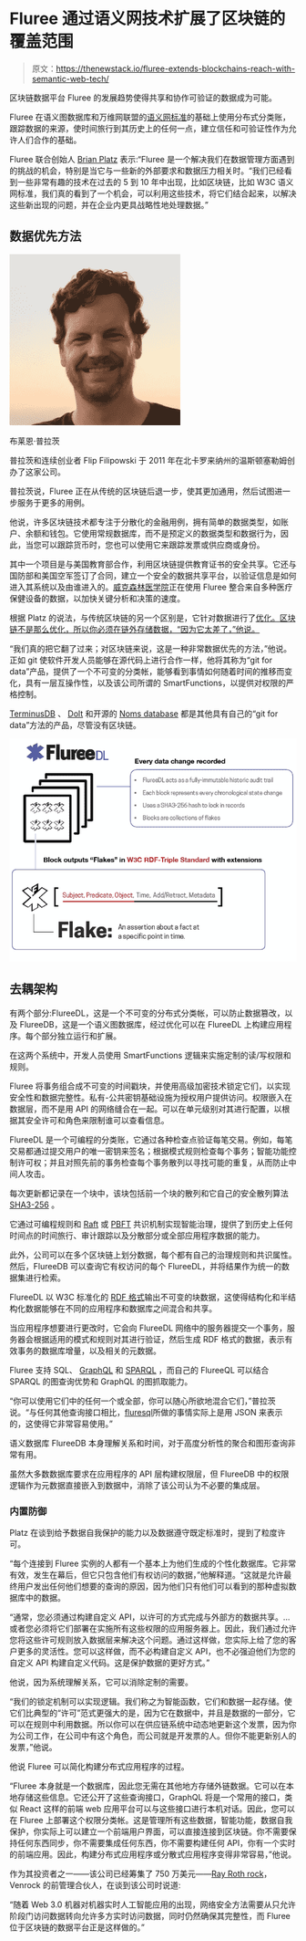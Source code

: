 # Fluree 通过语义网技术扩展了区块链的覆盖范围

> 原文：<https://thenewstack.io/fluree-extends-blockchains-reach-with-semantic-web-tech/>

区块链数据平台 Fluree 的发展趋势使得共享和协作可验证的数据成为可能。

Fluree 在语义图数据库和万维网联盟的[语义网标准](https://www.w3.org/2001/sw/wiki/Main_Page)的基础上使用分布式分类账，跟踪数据的来源，使时间旅行到其历史上的任何一点，建立信任和可验证性作为允许人们合作的基础。

Fluree 联合创始人 [Brian Platz](https://www.linkedin.com/in/brianplatz/) 表示:“Fluree 是一个解决我们在数据管理方面遇到的挑战的机会，特别是当它与一些新的外部要求和数据压力相关时。“我们已经看到一些非常有趣的技术在过去的 5 到 10 年中出现，比如区块链，比如 W3C 语义网标准，我们真的看到了一个机会，可以利用这些技术，将它们结合起来，以解决这些新出现的问题，并在企业内更具战略性地处理数据。”

## 数据优先方法

![Brian Platz](img/895fad05fcffe80f4c4e16a537cecd35.png)

布莱恩·普拉茨

普拉茨和连续创业者 Flip Filipowski 于 2011 年在北卡罗来纳州的温斯顿塞勒姆创办了这家公司。

普拉茨说，Fluree 正在从传统的区块链后退一步，使其更加通用，然后试图进一步服务于更多的用例。

他说，许多区块链技术都专注于分散化的金融用例，拥有简单的数据类型，如账户、余额和钱包。它使用常规数据库，而不是预定义的数据类型和数据行为，因此，当您可以跟踪货币时，您也可以使用它来跟踪发票或供应商或身份。

其中一个项目是与美国教育部合作，利用区块链提供教育证书的安全共享。它还与国防部和美国空军签订了合同，建立一个安全的数据共享平台，以验证信息是如何进入其系统以及由谁进入的。[威克森林医学院](https://flur.ee/2020/02/25/wake-forest-school-of-medicine-partners-with-fluree-to-improve-research-analysis/)正在使用 Fluree 整合来自多种医疗保健设备的数据，以加快关键分析和决策的速度。

根据 Platz 的说法，与传统区块链的另一个区别是，它针对数据进行了[优化。区块链不是那么优化，所以你必须在链外存储数据，“因为它太差了，”他说。](https://www.thenewstack.io/distributed-data-not-apps-build-the-foundation-for-web3)

“我们真的把它翻了过来；对区块链来说，这是一种非常数据优先的方法，”他说。正如 git 使软件开发人员能够在源代码上进行合作一样，他将其称为“git for data”产品，提供了一个不可变的分类帐，能够看到事情如何随着时间的推移而变化，具有一层互操作性，以及该公司所谓的 SmartFunctions，以提供对权限的严格控制。

[TerminusDB](https://thenewstack.io/terminusdb-takes-on-data-collaboration-with-a-git-like-approach/) 、 [Dolt](https://thenewstack.io/dolt-a-relational-database-with-git-like-cloning-features/) 和开源的 [Noms database](https://thenewstack.io/noms-database-aims-become-git-shared-data/) 都是其他具有自己的“git for data”方法的产品，尽管没有区块链。

![](img/77dd865b6fc05bfaa2c2d993e7a5ecc4.png)

## 去耦架构

有两个部分:FlureeDL，这是一个不可变的分布式分类帐，可以防止数据篡改，以及 FlureeDB，这是一个语义图数据库，经过优化可以在 FlureeDL 上构建应用程序。每个部分独立运行和扩展。

在这两个系统中，开发人员使用 SmartFunctions 逻辑来实施定制的读/写权限和规则。

Fluree 将事务组合成不可变的时间戳块，并使用高级加密技术锁定它们，以实现安全性和数据完整性。私有-公共密钥基础设施为授权用户提供访问。权限嵌入在数据层，而不是用 API 的网络缝合在一起。可以在单元级别对其进行配置，以根据其安全许可和角色来限制谁可以查看信息。

FlureeDL 是一个可编程的分类账，它通过各种检查点验证每笔交易。例如，每笔交易都通过提交用户的唯一密钥来签名；根据模式规则检查每个事务；智能功能控制许可权；并且对照先前的事务检查每个事务散列以寻找可能的重复，从而防止中间人攻击。

每次更新都记录在一个块中，该块包括前一个块的散列和它自己的安全散列算法 [SHA3-256](https://en.wikipedia.org/wiki/SHA-3) 。

它通过可编程规则和 [Raft](https://raft.github.io/) 或 [PBFT](https://medium.com/thundercore/consensus-series-pbft-3e011e7f3691) 共识机制实现智能治理，提供了到历史上任何时间点的时间旅行、审计跟踪以及分散部分或全部应用程序数据的能力。

此外，公司可以在多个区块链上划分数据，每个都有自己的治理规则和共识属性。然后，FlureeDB 可以查询它有权访问的每个 FlureeDL，并将结果作为统一的数据集进行检索。

FlureeDL 以 W3C 标准化的 [RDF 格式](https://www.w3.org/RDF/)输出不可变的块数据，这使得结构化和半结构化数据能够在不同的应用程序和数据库之间混合和共享。

当应用程序想要进行更改时，它会向 FlureeDL 网络中的服务器提交一个事务，服务器会根据适用的模式和规则对其进行验证，然后生成 RDF 格式的数据，表示有效事务的数据库增量，以及相关的元数据。

Fluree 支持 SQL、 [GraphQL](https://graphql.org/) 和 [SPARQL](https://www.ontotext.com/knowledgehub/fundamentals/what-is-sparql/) ，而自己的 FlureeQL 可以结合 SPARQL 的图查询优势和 GraphQL 的图抓取能力。

“你可以使用它们中的任何一个或全部，你可以随心所欲地混合它们，”普拉茨说。“与任何其他查询接口相比，[fluresql](https://docs.flur.ee/docs/query/analytical-query)所做的事情实际上是用 JSON 来表示的，这使得它非常容易使用。”

语义数据库 FlureeDB 本身理解关系和时间，对于高度分析性的聚合和图形查询非常有用。

虽然大多数数据库要求在应用程序的 API 层构建权限层，但 FlureeDB 中的权限逻辑作为元数据直接嵌入到数据中，消除了该公司认为不必要的集成层。

### 内置防御

Platz 在谈到给予数据自我保护的能力以及数据遵守既定标准时，提到了粒度许可。

“每个连接到 Fluree 实例的人都有一个基本上为他们生成的个性化数据库。它非常有效，发生在幕后，但它只包含他们有权访问的数据，”他解释道。“这就是允许最终用户发出任何他们想要的查询的原因，因为他们只有他们可以看到的那种虚拟数据库中的数据。

“通常，您必须通过构建自定义 API，以许可的方式完成与外部方的数据共享。…或者您必须将它们部署在实施所有这些权限的应用服务器上。因此，我们通过允许您将这些许可规则放入数据层来解决这个问题。通过这样做，您实际上给了您的客户更多的灵活性。您可以这样做，而不必构建自定义 API，也不必强迫他们为您的自定义 API 构建自定义代码。这是保护数据的更好方式。”

他说，因为系统理解关系，它可以消除定制的需要。

“我们的锁定机制可以实现逻辑。我们称之为智能函数，它们和数据一起存储。使它们比典型的“许可”范式更强大的是，因为它在数据中，并且是数据的一部分，它可以在规则中利用数据。所以你可以在供应链系统中动态地更新这个发票，因为你为公司工作，在公司中有这个角色，而公司就是开发票的人。但你不能更新别人的发票，”他说。

他说 Fluree 可以简化构建分布式应用程序的过程。

“Fluree 本身就是一个数据库，因此您无需在其他地方存储外链数据。它可以在本地存储这些信息。它还公开了这些查询接口，GraphQL 将是一个常用的接口，类似 React 这样的前端 web 应用平台可以与这些接口进行本机对话。因此，您可以在 Fluree 上部署这个权限分类帐。这是管理所有这些数据，智能功能，数据自我保护，你实际上可以建立一个前端用户界面，可以直接连接到区块链。你不需要保持任何东西同步，你不需要集成任何东西，你不需要构建任何 API，你有一个实时的前端应用。因此，构建分布式应用程序或分散式应用程序变得非常容易，”他说。

作为其投资者之一——该公司已经筹集了 750 万美元——[Ray Roth rock](https://twitter.com/rayrothrock?lang=en)，Venrock 的前管理合伙人，在谈到该公司时说道:

“随着 Web 3.0 机器对机器实时人工智能应用的出现，网络安全方法需要从只允许阶段门访问数据转向允许多方实时访问数据，同时仍然确保其完整性，而 Fluree 位于区块链的数据平台正是这样做的。”

<svg xmlns:xlink="http://www.w3.org/1999/xlink" viewBox="0 0 68 31" version="1.1"><title>Group</title> <desc>Created with Sketch.</desc></svg>
